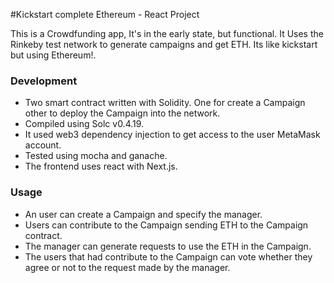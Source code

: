 #Kickstart complete Ethereum - React Project

This is a Crowdfunding app, It's in the early state, but functional. It Uses the Rinkeby test network to generate campaigns and get ETH. Its like kickstart but using Ethereum!.

### Development

- Two smart contract written with Solidity. One for create a Campaign other to deploy the Campaign into the network.
- Compiled using Solc v0.4.19.
- It used web3 dependency injection to get access to the user MetaMask account.
- Tested using mocha and ganache.
- The frontend uses react with Next.js.

### Usage

- An user can create a Campaign and specify the manager.
- Users can contribute to the Campaign sending ETH to the Campaign contract.
- The manager can generate requests to use the ETH in the Campaign.
- The users that had contribute to the Campaign can vote whether they agree or not to the request made by the manager.